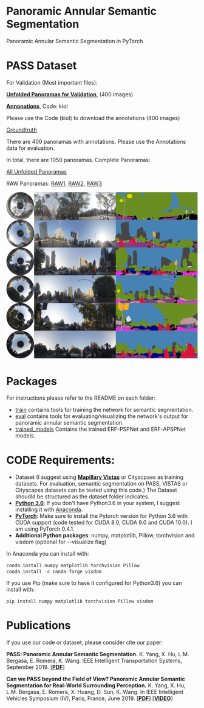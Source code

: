 # Panoramic Annular Semantic Segmentation
Panoramic Annular Semantic Segmentation in PyTorch

# PASS Dataset
For Validation (Most important files):

[**Unfolded Panoramas for Validation**](https://pan.baidu.com/s/1lsd_CN9u4uSCp-KmE2pn9Q),
(400 images)

[**Annonations**](https://pan.baidu.com/s/1nhEM_leL_JNUB-PYeTgNRg), Code: kiol

Please use the Code (kiol) to download the annotations (400 images)

[Groundtruth](https://pan.baidu.com/s/1Y4Xp10J_fWrye_gLS3iyrA)

There are 400 panoramas with annotations. Please use the Annotations data for evaluation.

In total, there are 1050 panoramas. Complete Panoramas:

[All Unfolded Panoramas](https://pan.baidu.com/s/16BLZArMyVfP_dEYnshEicQ)

RAW Panoramas: [RAW1](https://pan.baidu.com/s/1LBTQnVHcL0TKoY7njtPiBg),
               [RAW2](https://pan.baidu.com/s/1B_kaC8uu531exuXMlCE6_A),
               [RAW3](https://pan.baidu.com/s/1car_7_dH58wKWDjM6brhlQ)


![Example segmentation](example_segmentation.jpg?raw=true "Example segmentation")

# Packages
For instructions please refer to the README on each folder:

* [train](train) contains tools for training the network for semantic segmentation.
* [eval](eval) contains tools for evaluating/visualizing the network's output for panoramic annular semantic segmentation.
* [trained_models](trained_models) Contains the trained ERF-PSPNet and ERF-APSPNet models. 

# CODE Requirements:
* Dataset (I suggest using [**Mapillary Vistas**](https://www.mapillary.com/dataset/vistas) or Cityscpaes as training datasets. For evaluation, semantic segmentation on PASS, VISTAS or Cityscapes datasets can be tested using this code.) The Dataset shoudld be structured as the dataset folder indicates.
* [**Python 3.6**](https://www.python.org/): If you don't have Python3.6 in your system, I suggest installing it with [Anaconda](https://www.anaconda.com/download/#linux).
* [**PyTorch**](http://pytorch.org/): Make sure to install the Pytorch version for Python 3.6 with CUDA support (code tested for CUDA 8.0, CUDA 9.0 and CUDA 10.0). I am using PyTorch 0.4.1.
* **Additional Python packages**: numpy, matplotlib, Pillow, torchvision and visdom (optional for --visualize flag)

In Anaconda you can install with:
```
conda install numpy matplotlib torchvision Pillow
conda install -c conda-forge visdom
```

If you use Pip (make sure to have it configured for Python3.6) you can install with: 

```
pip install numpy matplotlib torchvision Pillow visdom
```

# Publications
If you use our code or dataset, please consider cite our paper:

**PASS: Panoramic Annular Semantic Segmentation.**
K. Yang, X. Hu, L.M. Bergasa, E. Romera, K. Wang. 
IEEE Intelligent Transportation Systems, September 2019.
[[**PDF**](http://www.robesafe.uah.es/personal/bergasa/papers/IEEE_T_ITS_Kailun_2019_FINAL%20VERSION.pdf)]

**Can we PASS beyond the Field of View? Panoramic Annular Semantic Segmentation for Real-World Surrounding Perception.**
K. Yang, X. Hu, L.M. Bergasa, E. Romera, X. Huang, D. Sun, K. Wang.
In IEEE Intelligent Vehicles Symposium (IV), Paris, France, June 2019.
[[**PDF**](http://www.robesafe.uah.es/personal/bergasa/papers/IV2019_Kailun.pdf)]
[[**VIDEO**](http://www.robesafe.uah.es/personal/bergasa/papers/IV2019_1384x3432.mp4)]
